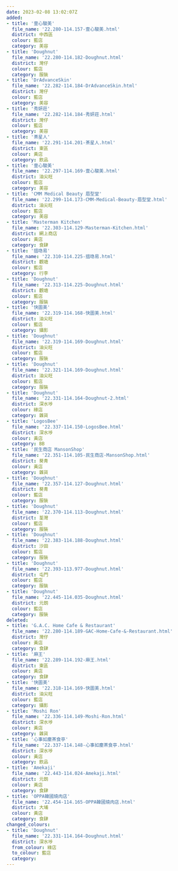 ```yaml
---
date: 2023-02-08 13:02:07Z
added:
- title: '壹心駿美'
  file_name: '22.280-114.157-壹心駿美.html'
  district: 中西區
  colour: 藍店
  category: 美容
- title: 'Doughnut'
  file_name: '22.280-114.182-Doughnut.html'
  district: 灣仔
  colour: 藍店
  category: 服裝
- title: 'DrAdvanceSkin'
  file_name: '22.282-114.184-DrAdvanceSkin.html'
  district: 灣仔
  colour: 藍店
  category: 美容
- title: '秀妍莊'
  file_name: '22.282-114.184-秀妍莊.html'
  district: 灣仔
  colour: 藍店
  category: 美容
- title: '茶星人'
  file_name: '22.291-114.201-茶星人.html'
  district: 東區
  colour: 黃店
  category: 飲品
- title: '壹心駿美'
  file_name: '22.297-114.169-壹心駿美.html'
  district: 油尖旺
  colour: 藍店
  category: 美容
- title: 'CMM Medical Beauty 眉型堂'
  file_name: '22.299-114.173-CMM-Medical-Beauty-眉型堂.html'
  district: 油尖旺
  colour: 藍店
  category: 美容
- title: 'Masterman Kitchen'
  file_name: '22.303-114.129-Masterman-Kitchen.html'
  district: 網上商店
  colour: 黃店
  category: 食肆
- title: '搵喼易'
  file_name: '22.310-114.225-搵喼易.html'
  district: 觀塘
  colour: 藍店
  category: 行李
- title: 'Doughnut'
  file_name: '22.313-114.225-Doughnut.html'
  district: 觀塘
  colour: 藍店
  category: 服裝
- title: '快圖美'
  file_name: '22.319-114.168-快圖美.html'
  district: 油尖旺
  colour: 藍店
  category: 攝影
- title: 'Doughnut'
  file_name: '22.319-114.169-Doughnut.html'
  district: 油尖旺
  colour: 藍店
  category: 服裝
- title: 'Doughnut'
  file_name: '22.321-114.169-Doughnut.html'
  district: 油尖旺
  colour: 藍店
  category: 服裝
- title: 'Doughnut'
  file_name: '22.331-114.164-Doughnut-2.html'
  district: 深水埗
  colour: 綠店
  category: 雜貨
- title: 'LogosBee'
  file_name: '22.337-114.150-LogosBee.html'
  district: 深水埗
  colour: 黃店
  category: BB
- title: '民生商店 MansonShop'
  file_name: '22.351-114.105-民生商店-MansonShop.html'
  district: 葵青
  colour: 黃店
  category: 雜貨
- title: 'Doughnut'
  file_name: '22.357-114.127-Doughnut.html'
  district: 葵青
  colour: 藍店
  category: 服裝
- title: 'Doughnut'
  file_name: '22.370-114.113-Doughnut.html'
  district: 荃灣
  colour: 藍店
  category: 服裝
- title: 'Doughnut'
  file_name: '22.383-114.188-Doughnut.html'
  district: 沙田
  colour: 藍店
  category: 服裝
- title: 'Doughnut'
  file_name: '22.393-113.977-Doughnut.html'
  district: 屯門
  colour: 藍店
  category: 服裝
- title: 'Doughnut'
  file_name: '22.445-114.035-Doughnut.html'
  district: 元朗
  colour: 藍店
  category: 服裝
deleted:
- title: 'G.A.C. Home Cafe & Restaurant'
  file_name: '22.280-114.189-GAC-Home-Cafe-&-Restaurant.html'
  district: 灣仔
  colour: 黃店
  category: 食肆
- title: '麻王'
  file_name: '22.289-114.192-麻王.html'
  district: 東區
  colour: 黃店
  category: 食肆
- title: '快圖美'
  file_name: '22.318-114.169-快圖美.html'
  district: 油尖旺
  colour: 藍店
  category: 攝影
- title: 'Moshi Ron'
  file_name: '22.336-114.149-Moshi-Ron.html'
  district: 深水埗
  colour: 黃店
  category: 雜貨
- title: '心事如塵茶食亭'
  file_name: '22.337-114.148-心事如塵茶食亭.html'
  district: 深水埗
  colour: 黃店
  category: 飲品
- title: 'Amekaji'
  file_name: '22.443-114.024-Amekaji.html'
  district: 元朗
  colour: 黃店
  category: 食肆
- title: 'OPPA韓國燒肉店'
  file_name: '22.454-114.165-OPPA韓國燒肉店.html'
  district: 大埔
  colour: 黃店
  category: 食肆
changed_colours:
- title: 'Doughnut'
  file_name: '22.331-114.164-Doughnut.html'
  district: 深水埗
  from_colour: 綠店
  to_colour: 藍店
  category: 
---
```

